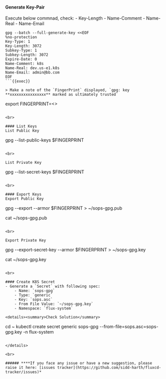 #### Generate Key-Pair
Execute below commnad, check:
    - Key-Length
    - Name-Comment
    - Name-Real
    - Name-Email

```
gpg --batch --full-generate-key <<EOF
%no-protection
Key-Type: 1
Key-Length: 3072
Subkey-Type: 1
Subkey-Length: 3072
Expire-Date: 0
Name-Comment: k8s
Name-Real: dev.us-e1.k8s
Name-Email: admin@bb.com
EOF
```{{exec}}

> Make a note of the `FingerPrint` displayed, `gpg: key **xxxxxxxxxxxxxxxx** marked as ultimately trusted`

```
export FINGERPRINT=<<replace-finger-print>>
```{{exec}}

<br>

#### List Keys
List Public Key
```
gpg --list-public-keys $FINGERPRINT
```{{exec}}

<br>

List Private Key
```
gpg --list-secret-keys $FINGERPRINT
```{{exec}}

<br>

#### Export Keys
Export Public Key
```
gpg --export --armor $FINGERPRINT > ~/sops-gpg.pub

cat ~/sops-gpg.pub
```{{exec}}

<br>

Export Private Key
```
gpg --export-secret-key --armor $FINGERPRINT > ~/sops-gpg.key

cat ~/sops-gpg.key
```{{exec}}

<br>

#### Create K8S Secret
- Generate a `Secret` with following spec:
    - Name: `sops-gpg`
    - Type: `generic`
    - Key: `sops.asc`
    - From File Value: `~/sops-gpg.key`
    - Namespace: `flux-system`

<details><summary>Check Solution</summary>

```
cd ~
kubectl create secret generic sops-gpg --from-file=sops.asc=sops-gpg.key -n flux-system 
```{{exec}}

</details>

<br>

###### ****If you face any issue or have a new suggestion, please raise it here: [issues tracker](https://github.com/sidd-harth/fluxcd-tracker/issues)*